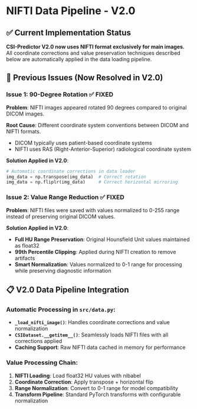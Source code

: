 # NIFTI Data Pipeline - V2.0

## ✅ **Current Implementation Status**

**CSI-Predictor V2.0 now uses NIFTI format exclusively for main images.** All coordinate corrections and value preservation techniques described below are automatically applied in the data loading pipeline.

## 🔧 Previous Issues (Now Resolved in V2.0)

### Issue 1: 90-Degree Rotation ✅ FIXED
**Problem**: NIFTI images appeared rotated 90 degrees compared to original DICOM images.

**Root Cause**: Different coordinate system conventions between DICOM and NIFTI formats.
- DICOM typically uses patient-based coordinate systems
- NIFTI uses RAS (Right-Anterior-Superior) radiological coordinate system

**Solution Applied in V2.0**:
```python
# Automatic coordinate corrections in data loader
img_data = np.transpose(img_data)  # Correct rotation
img_data = np.fliplr(img_data)     # Correct horizontal mirroring
```

### Issue 2: Value Range Reduction ✅ FIXED
**Problem**: NIFTI files were saved with values normalized to 0-255 range instead of preserving original DICOM values.

**Solution Applied in V2.0**:
- **Full HU Range Preservation**: Original Hounsfield Unit values maintained as float32
- **99th Percentile Clipping**: Applied during NIFTI creation to remove artifacts
- **Smart Normalization**: Values normalized to 0-1 range for processing while preserving diagnostic information

## 📋 V2.0 Data Pipeline Integration

### Automatic Processing in `src/data.py`:
- **`_load_nifti_image()`**: Handles coordinate corrections and value normalization
- **`CSIDataset.__getitem__()`**: Seamlessly loads NIFTI files with all corrections applied
- **Caching Support**: Raw NIFTI data cached in memory for performance

### Value Processing Chain:
1. **NIFTI Loading**: Load float32 HU values with nibabel
2. **Coordinate Correction**: Apply transpose + horizontal flip
3. **Range Normalization**: Convert to 0-1 range for model compatibility
4. **Transform Pipeline**: Standard PyTorch transforms with configurable normalization 